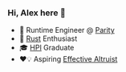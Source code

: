 ### Hi, Alex here 👋

- 🧬 Runtime Engineer @ [Parity](https://www.parity.io/)
- 🦀 [Rust](https://www.rust-lang.org/) Enthusiast
- 🎓 [HPI](https://hpi.de/) Graduate
- :heart::bulb: Aspiring [Effective Altruist](https://www.effectivealtruism.org/)

